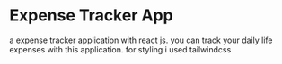 # Expense Tracker App

a expense tracker application with react js. you can track your daily life expenses with this application. for styling i used tailwindcss


